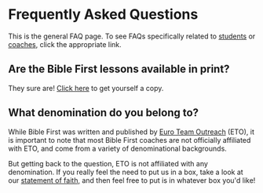# Frequently Asked Questions

This is the general FAQ page. To see FAQs specifically related to [students](https://docs.biblefirst.online/coaches/student-faq.html) or [coaches](https://docs.biblefirst.online/coaches/coach-faq.html), click the appropriate link.

## Are the Bible First lessons available in print?

They sure are! [Click here](https://www.getbiblefirst.com/purchase/) to get yourself a copy.

## What denomination do you belong to?

While Bible First was written and published by [Euro Team Outreach](https://www.euroteamoutreach.org/) (ETO), it is important to note that most Bible First coaches are not officially affiliated with ETO, and come from a variety of denominational backgrounds.

But getting back to the question, ETO is not affiliated with any denomination. If you really feel the need to put us in a box, take a look at our [statement of faith,](https://www.euroteamoutreach.org/doctrine/) and then feel free to put is in whatever box you'd like!
